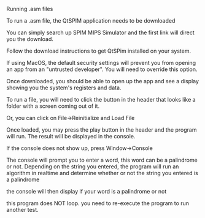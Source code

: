 Running .asm files

To run a .asm file, the QtSPIM application needs to be
downloaded

You can simply search up SPIM MIPS Simulator and the first link
will direct you the download.

Follow the download instructions to get QtSPim installed on
your system.

If using MacOS, the default security settings will prevent you
from opening an app from an "untrusted developer". You will need
to override this option.

Once downloaded, you should be able to open up the app and see
a display showing you the system's registers and data.

To run a file, you will need to click the button in the header
that looks like a folder with a screen coming out of it.

Or, you can click  on File->Reinitialize and Load File

Once loaded, you may press the play button in the header and
the program will run. The result will be displayed in the
console.

If the console does not show up, press Window->Console

The console will prompt you to enter a word, this word can be a
palindrome or not. Depending on the string you entered, the program
will run an algorithm in realtime and determine whether or not
the string you entered is a palindrome

the console will then display if your word is a palindrome or not

this program does NOT loop. you need to re-execute the program to
run another test.
